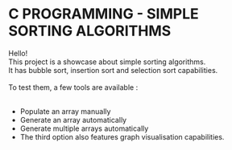 # C PROGRAMMING - SIMPLE SORTING ALGORITHMS

Hello!</br>
This project is a showcase about simple sorting algorithms.</br>
It has bubble sort, insertion sort and selection sort capabilities.</br>
</br>
To test them, a few tools are available :</br>
</br>
- Populate an array manually
- Generate an array automatically
- Generate multiple arrays automatically
- The third option also features graph visualisation capabilities.

